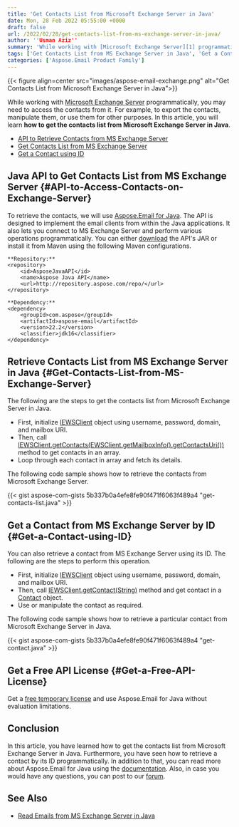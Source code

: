 ```yaml
---
title: 'Get Contacts List from Microsoft Exchange Server in Java'
date: Mon, 28 Feb 2022 05:55:00 +0000
draft: false
url: /2022/02/28/get-contacts-list-from-ms-exchange-server-in-java/
author: ''Usman Aziz''
summary: 'While working with [Microsoft Exchange Server][1] programmatically, you may need to access the contacts from it. For example, to export the contacts, manipulate them, or use them for other purposes. In this article, you will learn **how to get the contacts list from Microsoft Exchange Server in Java**.'
tags: ['Get Contacts List from MS Exchange Server in Java', 'Get a Contact using ID from Exchanger Server in Java', 'Java API to Retrieve Contacts from MS Exchange Server']
categories: ['Aspose.Email Product Family']
---
```




{{< figure align=center src="images/aspose-email-exchange.png" alt="Get Contacts List from Microsoft Exchange Server in Java">}}


While working with [Microsoft Exchange Server][2] programmatically, you may need to access the contacts from it. For example, to export the contacts, manipulate them, or use them for other purposes. In this article, you will learn **how to get the contacts list from Microsoft Exchange Server in Java**.

*   [API to Retrieve Contacts from MS Exchange Server][3]
*   [Get Contacts List from MS Exchange Server][4]
*   [Get a Contact using ID][5]

## Java API to Get Contacts List from MS Exchange Server {#API-to-Access-Contacts-on-Exchange-Server}

To retrieve the contacts, we will use [Aspose.Email for Java][6]. The API is designed to implement the email clients from within the Java applications. It also lets you connect to MS Exchange Server and perform various operations programmatically. You can either [download][7] the API's JAR or install it from Maven using the following Maven configurations.

```
**Repository:**
<repository>
    <id>AsposeJavaAPI</id>
    <name>Aspose Java API</name>
    <url>http://repository.aspose.com/repo/</url>
</repository>

**Dependency:**
<dependency>
    <groupId>com.aspose</groupId>
    <artifactId>aspose-email</artifactId>
    <version>22.2</version>
    <classifier>jdk16</classifier>
</dependency>
```

## Retrieve Contacts List from MS Exchange Server in Java {#Get-Contacts-List-from-MS-Exchange-Server}

The following are the steps to get the contacts list from Microsoft Exchange Server in Java.

*   First, initialize [IEWSClient][8] object using username, password, domain, and mailbox URI.
*   Then, call [IEWSClient.getContacts(EWSClient.getMailboxInfo().getContactsUri())][9] method to get contacts in an array.
*   Loop through each contact in array and fetch its details.

The following code sample shows how to retrieve the contacts from Microsoft Exchange Server.

{{< gist aspose-com-gists 5b337b0a4efe8fe90f471f6063f489a4 "get-contacts-list.java" >}}

## Get a Contact from MS Exchange Server by ID {#Get-a-Contact-using-ID}

You can also retrieve a contact from MS Exchange Server using its ID. The following are the steps to perform this operation.

*   First, initialize [IEWSClient][10] object using username, password, domain, and mailbox URI.
*   Then, call [IEWSClient.getContact(String)][11] method and get contact in a [Contact][12] object.
*   Use or manipulate the contact as required.

The following code sample shows how to retrieve a particular contact from Microsoft Exchange Server in Java.

{{< gist aspose-com-gists 5b337b0a4efe8fe90f471f6063f489a4 "get-contact.java" >}}

## Get a Free API License {#Get-a-Free-API-License}

Get a [free temporary license][13] and use Aspose.Email for Java without evaluation limitations.

## Conclusion

In this article, you have learned how to get the contacts list from Microsoft Exchange Server in Java. Furthermore, you have seen how to retrieve a contact by its ID programmatically. In addition to that, you can read more about Aspose.Email for Java using the [documentation][14]. Also, in case you would have any questions, you can post to our [forum][15].

## See Also

*   [Read Emails from MS Exchange Server in Java][16]




[1]: https://en.wikipedia.org/wiki/Microsoft_Exchange_Server
[2]: https://en.wikipedia.org/wiki/Microsoft_Exchange_Server
[3]: #API-to-Access-Contacts-on-Exchange-Server
[4]: #Get-Contacts-List-from-MS-Exchange-Server
[5]: #Get-a-Contact-using-ID
[6]: https://products.aspose.com/email/java/
[7]: https://downloads.aspose.com/email/java/
[8]: https://apireference.aspose.com/email/java/com.aspose.email/IEWSClient
[9]: https://apireference.aspose.com/email/java/com.aspose.email/IEWSClient#getContacts(java.lang.String)
[10]: https://apireference.aspose.com/email/java/com.aspose.email/IEWSClient
[11]: https://apireference.aspose.com/email/java/com.aspose.email/IEWSClient#getContact(java.lang.String)
[12]: https://apireference.aspose.com/email/java/com.aspose.email/Contact
[13]: https://purchase.aspose.com/temporary-license
[14]: https://docs.aspose.com/email/java/
[15]: https://forum.aspose.com/
[16]: https://blog.aspose.com/2021/03/22/read-emails-from-ms-exchange-server-using-java/




